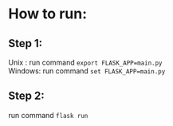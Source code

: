 # How to run:


## Step 1:
Unix : run command `export FLASK_APP=main.py`
<br>
Windows: run command `set FLASK_APP=main.py`

## Step 2:
run command `flask run`
